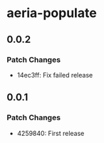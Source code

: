 # aeria-populate

## 0.0.2

### Patch Changes

- 14ec3ff: Fix failed release

## 0.0.1

### Patch Changes

- 4259840: First release
